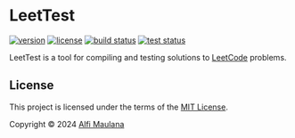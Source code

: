 # LeetTest

[![version](https://img.shields.io/github/v/release/threeal/leettest?style=flat-square)](https://github.com/threeal/leettest/releases)
[![license](https://img.shields.io/github/license/threeal/leettest?style=flat-square)](./LICENSE)
[![build status](https://img.shields.io/github/actions/workflow/status/threeal/leettest/build.yaml?branch=main&style=flat-square)](https://github.com/threeal/leettest/actions/workflows/build.yaml)
[![test status](https://img.shields.io/github/actions/workflow/status/threeal/leettest/test.yaml?branch=main&label=test&style=flat-square)](https://github.com/threeal/leettest/actions/workflows/test.yaml)

LeetTest is a tool for compiling and testing solutions to [LeetCode](https://leetcode.com/) problems.

## License

This project is licensed under the terms of the [MIT License](./LICENSE).

Copyright © 2024 [Alfi Maulana](https://github.com/threeal)
